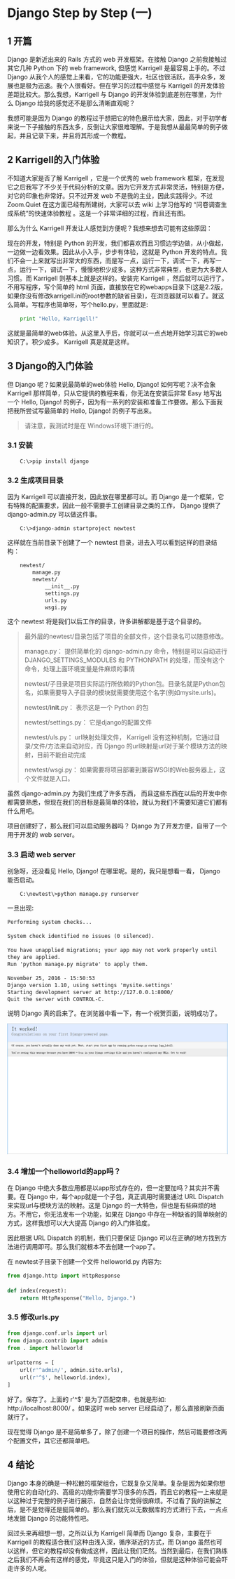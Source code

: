 # Django Step by Step (一)

## 1   开篇

Django 是新近出来的 Rails 方式的 web 开发框架。在接触 Django 之前我接触过其它几种 Python 下的 web framework, 但感觉 Karrigell 是最容易上手的。不过 Django 从我个人的感觉上来看，它的功能更强大，社区也很活跃，高手众多，发展也是极为迅速。我个人很看好。但在学习的过程中感觉与 Karrigell 的开发体验差距比较大。那么我想，Karrigell 与 Django 的开发体验到底差别在哪里，为什么 Django 给我的感觉还不是那么清晰直观呢？

我想可能是因为 Django 的教程过于想把它的特色展示给大家，因此，对于初学者来说一下子接触的东西太多，反倒让大家很难理解。于是我想从最最简单的例子做起，并且记录下来，并且将其形成一个教程。

## 2   Karrigell的入门体验

不知道大家是否了解 Karrigell ，它是一个优秀的 web framework 框架，在发现它之后我写了不少关于代码分析的文章。因为它开发方式非常灵活，特别是方便，对它的印象也非常好。只不过开发 web 不是我的主业，因此实践得少。不过 Zoom.Quiet 在这方面已经有所建树，大家可以去 wiki 上学习他写的 “问卷调查生成系统”的快速体验教程 。这是一个非常详细的过程，而且还有图。

那么为什么 Karrigell 开发让人感觉到方便呢？我想来想去可能有这些原因：

现在的开发，特别是 Python 的开发，我们都喜欢而且习惯边学边做，从小做起，一边做一边看效果。因此从小入手，步步有体验，这就是 Python 开发的特点。我们不会一上来就写出非常大的东西，而是写一点，运行一下，调试一下，再写一点，运行一下，调试一下，慢慢地积少成多。这种方式非常典型，也更为大多数人习惯。而 Karrigell 则基本上就是这样的。安装完 Karrigell ，然后就可以运行了。不用写程序，写个简单的 html 页面，直接放在它的webapps目录下(这是2.2版，如果你没有修改karrigell.ini的root参数的缺省目录)，在浏览器就可以看了。就这么简单。写程序也简单呀，写个hello.py，里面就是:

```python
    print "Hello, Karrigell!"
```

这就是最简单的web体验。从这里入手后，你就可以一点点地开始学习其它的web知识了。积少成多。 Karrigell 真是就是这样。

## 3   Django的入门体验

但 Django 呢？如果说最简单的web体验 Hello, Django! 如何写呢？决不会象 Karrigell 那样简单，只从它提供的教程来看，你无法在安装后非常 Easy 地写出一个 Hello, Django! 的例子，因为有一系列的安装和准备工作要做。那么下面我把我所尝试写最简单的 Hello, Django! 的例子写出来。

> 请注意，我测试时是在 Windows环境下进行的。

### 3.1   安装

```
    C:\>pip install django
```

### 3.2   生成项目目录

因为 Karrigell 可以直接开发，因此放在哪里都可以。而 Django 是一个框架，它有特殊的配置要求，因此一般不需要手工创建目录之类的工作， Django 提供了 django-admin.py 可以做这件事。

```
    C:\>django-admin startproject newtest
```

这样就在当前目录下创建了一个 newtest 目录，进去入可以看到这样的目录结构：

```
    newtest/
        manage.py
        newtest/
            __init__.py
            settings.py
            urls.py
            wsgi.py
```

这个 newtest 将是我们以后工作的目录，许多讲解都是基于这个目录的。

> 最外层的newtest/目录包括了项目的全部文件，这个目录名可以随意修改。
>
> manage.py：
> 提供简单化的 django-admin.py 命令，特别是可以自动进行 DJANGO_SETTINGS_MODULES 和 PYTHONPATH 的处理，而没有这个命令，处理上面环境变量是件麻烦的事情 
>
> newtest/子目录是项目实际运行所依赖的Python包。目录名就是Python包名，如果需要导入子目录的模块就需要使用这个名字(例如mysite.urls)。
> 
> newtest/__init__.py： 
> 表示这是一个 Python 的包 
>
> newtest/settings.py：
> 它是django的配置文件 
>
> newtest/uls.py：
> url映射处理文件， Karrigell 没有这种机制，它通过目录/文件/方法来自动对应，而 Django 的url映射是url对于某个模块方法的映射，目前不能自动完成
>
> newtest/wsgi.py：
> 如果需要将项目部署到兼容WSGI的Web服务器上，这个文件就是入口。

虽然 django-admin.py 为我们生成了许多东西， 而且这些东西在以后的开发中你都需要熟悉，但现在我们的目标是最简单的体验，就认为我们不需要知道它们都有什么用吧。

项目创建好了，那么我们可以启动服务器吗？ Django 为了开发方便，自带了一个用于开发的 web server。

### 3.3   启动 web server

别急呀，还没看见 Hello, Django! 在哪里呢。是的，我只是想看一看， Django 能否启动。

```
    C:\newtest\>python manage.py runserver
``` 

一旦出现:

```
Performing system checks...

System check identified no issues (0 silenced).

You have unapplied migrations; your app may not work properly until they are applied.
Run 'python manage.py migrate' to apply them.

November 25, 2016 - 15:50:53
Django version 1.10, using settings 'mysite.settings'
Starting development server at http://127.0.0.1:8000/
Quit the server with CONTROL-C.
```

说明 Django 真的启来了。在浏览器中看一下，有一个祝贺页面，说明成功了。

![](./chapter01.png)

### 3.4   增加一个helloworld的app吗？

在 Django 中绝大多数应用都是以app形式存在的，但一定要加吗？其实并不需要。在 Django 中，每个app就是一个子包，真正调用时需要通过 URL Dispatch 来实现url与模块方法的映射。这是 Django 的一大特色，但也是有些麻烦的地方。不用它，你无法发布一个功能，如果在 Django 中存在一种缺省的简单映射的方式，这样我想可以大大提高 Django 的入门体验度。

因此根据 URL Dispatch 的机制，我们只要保证 Django 可以在正确的地方找到方法进行调用即可。那么我们就根本不去创建一个app了。

在 newtest子目录下创建一个文件 helloworld.py 内容为:

```python
from django.http import HttpResponse

def index(request):
    return HttpResponse("Hello, Django.")
```

### 3.5   修改urls.py

```python
from django.conf.urls import url
from django.contrib import admin
from . import helloworld

urlpatterns = [
    url(r'^admin/', admin.site.urls),
    url(r'^$', helloworld.index),
]
```

好了。保存了。上面的 r'^$' 是为了匹配空串，也就是形如: http://localhost:8000/ 。如果这时 web server 已经启动了，那么直接刷新页面就行了。

现在觉得 Django 是不是简单多了，除了创建一个项目的操作，然后可能要修改两个配置文件，其它还都简单吧。

## 4   结论

Django 本身的确是一种松散的框架组合，它既复杂又简单。复杂是因为如果你想使用它的自动化的、高级的功能你需要学习很多的东西，而且它的教程一上来就是以这种过于完整的例子进行展示，自然会让你觉得很麻烦。不过看了我的讲解之后，是不是觉得还是挺简单的。那么我们就先以无数据库的方式进行下去，一点点地发掘 Django 的功能特性吧。

回过头来再细想一想，之所以认为 Karrigell 简单而 Django 复杂，主要在于 Karrigell 的教程适合我们这种由浅入深，循序渐近的方式，而 Django 虽然也可以这样，但它的教程却没有做成这样，因此让我们茫然。当然到最后，在我们熟练之后我们不再会有这样的感觉，毕竟这只是入门的体验，但就是这种体验可能会吓走许多的人呢。
